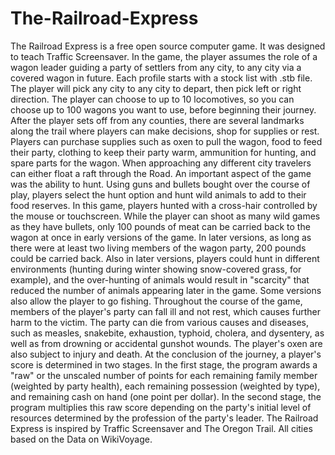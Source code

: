 # The-Railroad-Express
The Railroad Express is a free open source computer game. It was designed to teach Traffic Screensaver. In the game, the player assumes the role of a wagon leader guiding a party of settlers from any city, to any city via a covered wagon in future.
Each profile starts with a stock list with .stb file. The player will pick any city to any city to depart, then pick left or right direction. The player can choose to up to 10 locomotives, so you can choose up to 100 wagons you want to use, before beginning their journey. After the player sets off from any counties, there are several landmarks along the trail where players can make decisions, shop for supplies or rest. Players can purchase supplies such as oxen to pull the wagon, food to feed their party, clothing to keep their party warm, ammunition for hunting, and spare parts for the wagon. When approaching any different city travelers can either float a raft through the Road.
An important aspect of the game was the ability to hunt. Using guns and bullets bought over the course of play, players select the hunt option and hunt wild animals to add to their food reserves. In this game, players hunted with a cross-hair controlled by the mouse or touchscreen. While the player can shoot as many wild games as they have bullets, only 100 pounds of meat can be carried back to the wagon at once in early versions of the game. In later versions, as long as there were at least two living members of the wagon party, 200 pounds could be carried back. Also in later versions, players could hunt in different environments (hunting during winter showing snow-covered grass, for example), and the over-hunting of animals would result in "scarcity" that reduced the number of animals appearing later in the game. Some versions also allow the player to go fishing.
Throughout the course of the game, members of the player's party can fall ill and not rest, which causes further harm to the victim. The party can die from various causes and diseases, such as measles, snakebite, exhaustion, typhoid, cholera, and dysentery, as well as from drowning or accidental gunshot wounds. The player's oxen are also subject to injury and death.
At the conclusion of the journey, a player's score is determined in two stages. In the first stage, the program awards a "raw" or the unscaled number of points for each remaining family member (weighted by party health), each remaining possession (weighted by type), and remaining cash on hand (one point per dollar). In the second stage, the program multiplies this raw score depending on the party's initial level of resources determined by the profession of the party's leader.
The Railroad Express is inspired by Traffic Screensaver and The Oregon Trail.
All cities based on the Data on WikiVoyage.
